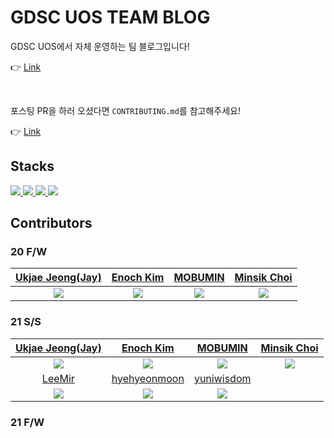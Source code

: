 # GDSC UOS TEAM BLOG

GDSC UOS에서 자체 운영하는 팀 블로그입니다!

:point_right: [Link](https://gdsc-university-of-seoul.github.io/)

<br />

포스팅 PR을 하러 오셨다면 `CONTRIBUTING.md`를 참고해주세요!

:point_right: [Link](https://github.com/GDSC-University-of-Seoul/gdsc-university-of-seoul.github.io/blob/master/CONTRIBUTING.md)

## Stacks

<div>
	<a href="#" target="_blank">
		<img src="https://img.shields.io/badge/HTML5-E34F26?style=flat-square&logo=html5&logoColor=white"/>
	</a>
	<a href="#" target="_blank">
		<img src="https://img.shields.io/badge/CSS3-1572B6?style=flat-square&logo=css3&logoColor=white"/>
	</a>
	<a href="#" target="_blank">
		<img src="https://img.shields.io/badge/Jekyll-CC0000?style=flat-square&logo=Jekyll&logoColor=white"/>
	</a>
	<a href="#" target="_blank">
		<img src="https://img.shields.io/badge/Markdown-000000?style=flat-square&logo=Markdown&logoColor=white"/>
	</a>
</div>

## Contributors

### 20 F/W

[Ukjae Jeong(Jay)](https://github.com/jeongukjae)|[Enoch Kim](https://github.com/Enoch-Kim)|[MOBUMIN](https://github.com/MOBUMIN)|[Minsik Choi](https://github.com/min6choi)
|:---:|:---:|:---:|:---:|
<img src="https://github.com/jeongukjae.png">|<img src="https://github.com/enoch-kim.png">|<img src="https://github.com/mobumin.png">|<img src="https://github.com/min6choi.png">

### 21 S/S

[Ukjae Jeong(Jay)](https://github.com/jeongukjae)|[Enoch Kim](https://github.com/Enoch-Kim)|[MOBUMIN](https://github.com/MOBUMIN)|[Minsik Choi](https://github.com/min6choi)|
|:---:|:---:|:---:|:---:|
<img src="https://github.com/jeongukjae.png">|<img src="https://github.com/enoch-kim.png">|<img src="https://github.com/mobumin.png">|<img src="https://github.com/min6choi.png">
[LeeMir](https://github.com/LeeMir)|[hyehyeonmoon](https://github.com/hyehyeonmoon)|[yuniwisdom](https://github.com/yuniwisdom)
|<img src="https://github.com/leemir.png">|<img src="https://github.com/hyehyeonmoon.png">|<img src="https://github.com/yuniwisdom.png">

### 21 F/W
